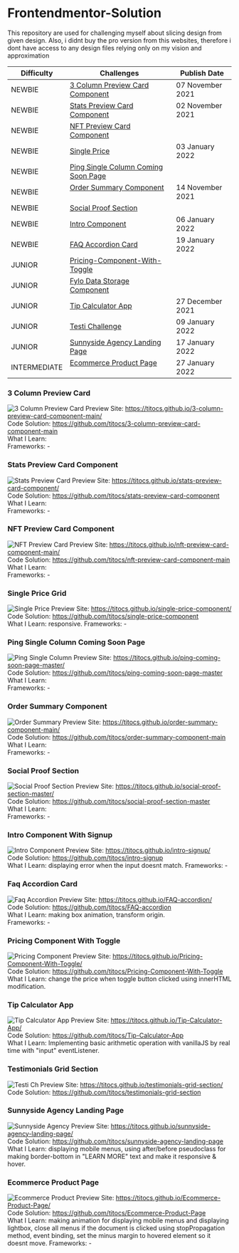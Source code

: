 # Frontendmentor-Solution

This repository are used for challenging myself about slicing design from given design. Also, i didnt buy the pro version from this websites, therefore i dont have access to any design files relying only on my vision and approximation

| **Difficulty** | **Challenges** | **Publish Date** |
|---|---|---|
| NEWBIE | [3 Column Preview Card Component](#3-column-preview-card) &nbsp; &nbsp; &nbsp; &nbsp;| 07 November 2021 |
| NEWBIE | [Stats Preview Card Component](#stats-preview-card-component) &nbsp; &nbsp; &nbsp; &nbsp;| 02 November 2021 |
| NEWBIE | [NFT Preview Card Component](#nft-preview-card-component) &nbsp; &nbsp; &nbsp; &nbsp;| |
| NEWBIE | [Single Price](#single-price-grid) &nbsp; &nbsp; &nbsp; &nbsp;| 03 January 2022 |
| NEWBIE | [Ping Single Column Coming Soon Page](#ping-single-column-coming-soon-page) &nbsp; &nbsp; &nbsp; &nbsp;| |
| NEWBIE | [Order Summary Component](#order-summary-Component) &nbsp; &nbsp; &nbsp; &nbsp;| 14 November 2021 |
| NEWBIE | [Social Proof Section](#social-proof-section) &nbsp; &nbsp; &nbsp; &nbsp;| |
| NEWBIE | [Intro Component](#intro-component-with-signup) &nbsp; &nbsp; &nbsp; &nbsp;| 06 January 2022 |
| NEWBIE | [FAQ Accordion Card](#faq-accordion-card) &nbsp; &nbsp; &nbsp; &nbsp;| 19 January 2022 |
| JUNIOR | [Pricing-Component-With-Toggle](#pricing-component-with-toggle) &nbsp; &nbsp; &nbsp; &nbsp;| |
| JUNIOR | [Fylo Data Storage Component](https://www.frontendmentor.io/solutions/fylodatastoragecomponentmaster-NVJtBst4y) &nbsp; &nbsp; &nbsp; &nbsp;| |
| JUNIOR | [Tip Calculator App](#tip-calculator-app) &nbsp; &nbsp; &nbsp; &nbsp;| 27 December 2021 |
| JUNIOR | [Testi Challenge](#testi) &nbsp; &nbsp; &nbsp; &nbsp;| 09 January 2022 |
| JUNIOR | [Sunnyside Agency Landing Page](#sunnyside-agency-landing-page) &nbsp; &nbsp; &nbsp; &nbsp;| 17 January 2022 |
| INTERMEDIATE | [Ecommerce Product Page](#ecommerce-product-page) &nbsp; &nbsp; &nbsp; &nbsp;| 27 January 2022 |

### 3 Column Preview Card
![3 Column Preview Card](/images/3ColumnPreviewCard.png)
Preview Site: https://titocs.github.io/3-column-preview-card-component-main/ <br>
Code Solution: https://github.com/titocs/3-column-preview-card-component-main <br>
What I Learn: <br>
Frameworks: -

### Stats Preview Card Component
![Stats Preview Card](/images/statss.png)
Preview Site: https://titocs.github.io/stats-preview-card-component/ <br>
Code Solution: https://github.com/titocs/stats-preview-card-component <br>
What I Learn: <br>
Frameworks: -

### NFT Preview Card Component
![NFT Preview Card](/images/NfTpreviewcard.png)
Preview Site: https://titocs.github.io/nft-preview-card-component-main/ <br>
Code Solution: https://github.com/titocs/nft-preview-card-component-main <br>
What I Learn: <br>
Frameworks: -

### Single Price Grid
![Single Price](/images/SinglePrice.png)
Preview Site: https://titocs.github.io/single-price-component/ <br>
Code Solution: https://github.com/titocs/single-price-component <br>
What I Learn: responsive.
Frameworks: -

### Ping Single Column Coming Soon Page
![Ping Single Column](/images/PingSingle.png)
Preview Site: https://titocs.github.io/ping-coming-soon-page-master/ <br>
Code Solution: https://github.com/titocs/ping-coming-soon-page-master <br>
What I Learn: <br>
Frameworks: -

### Order Summary Component
![Order Summary](/images/ordersummary.png)
Preview Site: https://titocs.github.io/order-summary-component-main/ <br>
Code Solution: https://github.com/titocs/order-summary-component-main <br>
What I Learn: <br>
Frameworks: -

### Social Proof Section
![Social Proof Section](/images/socialproof.png)
Preview Site: https://titocs.github.io/social-proof-section-master/ <br>
Code Solution: https://github.com/titocs/social-proof-section-master <br>
What I Learn: <br>
Frameworks: -

### Intro Component With Signup
![Intro Component](/images/introsign.PNG)
Preview Site: https://titocs.github.io/intro-signup/ <br>
Code Solution: https://github.com/titocs/intro-signup <br>
What I Learn: displaying error when the input doesnt match.
Frameworks: -

### Faq Accordion Card
![Faq Accordion](/images/faq.PNG)
Preview Site: https://titocs.github.io/FAQ-accordion/ <br>
Code Solution: https://github.com/titocs/FAQ-accordion <br>
What I Learn: making box animation, transform origin. <br>
Frameworks: -

### Pricing Component With Toggle
![Pricing Component](/images/pricing-component.png)
Preview Site: https://titocs.github.io/Pricing-Component-With-Toggle/ <br>
Code Solution: https://github.com/titocs/Pricing-Component-With-Toggle <br>
What I Learn: change the price when toggle button clicked using innerHTML modification.

### Tip Calculator App
![Tip Calculator  App](/images/tipcal.png)
Preview Site: https://titocs.github.io/Tip-Calculator-App/ <br>
Code Solution: https://github.com/titocs/Tip-Calculator-App <br>
What I Learn: Implementing basic arithmetic operation with vanillaJS by real time with "input" eventListener.

### Testimonials Grid Section
![Testi Ch](/images/testiChallenge.png)
Preview Site: https://titocs.github.io/testimonials-grid-section/ <br>
Code Solution: https://github.com/titocs/testimonials-grid-section

### Sunnyside Agency Landing Page
![Sunnyside Agency](/images/sunny.png)
Preview Site: https://titocs.github.io/sunnyside-agency-landing-page/ <br>
Code Solution: https://github.com/titocs/sunnyside-agency-landing-page <br>
What I Learn: displaying mobile menus, using after/before pseudoclass for making border-bottom in "LEARN MORE" text and make it responsive & hover.

### Ecommerce Product Page
![Ecommerce Product](images/sneakers.png)
Preview Site: https://titocs.github.io/Ecommerce-Product-Page/ <br>
Code Solution: https://github.com/titocs/Ecommerce-Product-Page <br>
What I Learn: making animation for displaying mobile menus and displaying lightbox, close all menus if the document is clicked using stopPropagation method, event binding, set the minus margin to hovered element so it doesnt move.
Frameworks: -
